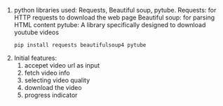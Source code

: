 1. python libraries used: Requests, Beautiful soup, pytube. 
	Requests: for HTTP requests to download the web page 
	Beautiful soup: for parsing HTML content 
	pytube: A library specifically designed to download youtube videos
	```linux
	pip install requests beautifulsoup4 pytube
	```
2. Initial features: 
	1. accepet video url as input 
	2. fetch video info 
	3. selecting video quality 
	4. download the video 
	5. progress indicator



